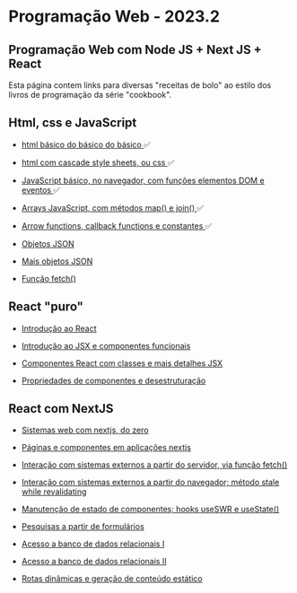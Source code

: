 # Programação Web - 2023.2

## Programação Web com Node JS + Next JS + React
Esta página contem links para diversas "receitas de bolo" ao estilo dos livros de programação da série "cookbook".

## Html, css e JavaScript

*  <a target="_blank" href="Receitas/Html, css e JavaScript/1.HTML Básico"> html básico do básico do básico </a> ✅

*  <a target="_blank" href="Receitas/Html, css e JavaScript/2.CSS Básico"> html com cascade style sheets, ou css </a> ✅

*  <a target="_blank" href="Receitas/Html, css e JavaScript/3.JavaScript básico"> JavaScript básico, no navegador, com funções elementos DOM e eventos </a> ✅

*  <a target="_blank" href="Receitas/Html, css e JavaScript/4.JavaScript básico 2"> Arrays JavaScript, com métodos map() e join() </a> ✅

*  <a target="_blank" href="Receitas/Html, css e JavaScript/5.JS - Arrow e Callback Functions"> Arrow functions, callback functions e constantes </a> ✅

*  <a target="_blank" href="Receitas/Html, css e JavaScript/6.Objetos JSON"> Objetos JSON </a>

*  <a target="_blank" href="Receitas/Html, css e JavaScript/7.Objetos JSON"> Mais objetos JSON </a>

*  <a target="_blank" href="Receitas/Html, css e JavaScript/8.Fetch"> Função fetch() </a>

## React "puro"

*  <a target="_blank" href=""> Introdução ao React </a>

*  <a target="_blank" href=""> Introdução ao JSX e componentes funcionais </a>

*  <a target="_blank" href=""> Componentes React com classes e mais detalhes JSX </a>

*  <a target="_blank" href=""> Propriedades de componentes e desestruturação </a>

## React com NextJS

*  <a target="_blank" href=""> Sistemas web com nextjs, do zero </a>

*  <a target="_blank" href=""> Páginas e componentes em aplicações nextjs </a>

*  <a target="_blank" href=""> Interação com sistemas externos a partir do servidor, via função fetch() </a>

*  <a target="_blank" href=""> Interação com sistemas externos a partir do navegador; método stale while revalidating </a>

*  <a target="_blank" href=""> Manutenção de estado de componentes; hooks useSWR e useState() </a>

*  <a target="_blank" href=""> Pesquisas a partir de formulários </a>

*  <a target="_blank" href=""> Acesso a banco de dados relacionais I </a>

*  <a target="_blank" href=""> Acesso a banco de dados relacionais II </a>

*  <a target="_blank" href=""> Rotas dinâmicas e geração de conteúdo estático </a>
